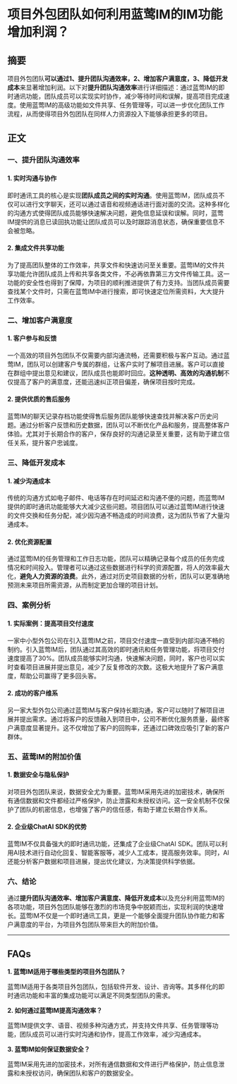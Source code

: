 # 项目外包团队如何利用蓝莺IM的IM功能增加利润？

## 摘要
项目外包团队**可以通过1、提升团队沟通效率，2、增加客户满意度，3、降低开发成本**来显著增加利润。以下对**提升团队沟通效率**进行详细描述：通过蓝莺IM的即时通讯功能，团队成员可以实现实时协作，减少等待时间和误解，提高项目完成速度。使用蓝莺IM的高级功能如文件共享、任务管理等，可以进一步优化团队工作流程，从而使得项目外包团队在同样人力资源投入下能够承担更多的项目。

## 正文

### 一、提升团队沟通效率

#### 1. 实时沟通与协作
即时通讯工具的核心是实现**团队成员之间的实时沟通**。使用蓝莺IM，团队成员不仅可以进行文字聊天，还可以通过语音和视频通话进行面对面的交流。这种多样化的沟通方式使得团队成员能够快速解决问题，避免信息延误和误解。同时，蓝莺IM提供的消息已读回执功能让团队成员可以及时跟踪消息状态，确保重要信息不会被忽略。

#### 2. 集成文件共享功能
为了提高团队整体的工作效率，共享文件和快速访问至关重要。蓝莺IM的文件共享功能允许团队成员上传和共享各类文件，不必再依靠第三方文件传输工具。这一功能的安全性也得到了保障，为项目的顺利推进提供了有力支持。当团队成员需要查找某个文件时，只需在蓝莺IM中进行搜索，即可快速定位所需资料，大大提升工作效率。

### 二、增加客户满意度

#### 1. 客户参与和反馈
一个高效的项目外包团队不仅需要内部沟通流畅，还需要积极与客户互动。通过蓝莺IM，团队可以创建客户专属的群组，让客户实时了解项目进展。客户可以直接在群组中提出意见和建议，团队成员也能即时回应。**这种透明、高效的沟通机制**不仅提高了客户的满意度，还能迅速纠正项目偏差，确保项目按时完成。

#### 2. 提供优质的售后服务
蓝莺IM的聊天记录存档功能使得售后服务团队能够快速查找并解决客户历史问题。通过分析客户反馈和历史数据，团队可以不断优化产品和服务，提高整体客户体验。尤其对于长期合作的客户，保存良好的沟通记录至关重要，这有助于建立信任关系，提升客户忠诚度。

### 三、降低开发成本

#### 1. 减少沟通成本
传统的沟通方式如电子邮件、电话等存在时间延迟和沟通不便的问题，而蓝莺IM提供的即时通讯功能能够大大减少这些问题。项目团队可以通过蓝莺IM进行快速的文件交换和任务分配，减少因沟通不畅造成的时间浪费，这为团队节省了大量沟通成本。

#### 2. 优化资源配置
通过蓝莺IM的任务管理和工作日志功能，团队可以精确记录每个成员的任务完成情况和时间投入。管理者可以通过这些数据进行科学的资源配置，将人的效率最大化，**避免人力资源的浪费**。此外，通过对历史项目数据的分析，团队可以更准确地预测未来项目所需资源，从而制定更加合理的项目计划。

### 四、案例分析

#### 1. 实际案例：提高项目交付速度
一家中小型外包公司在引入蓝莺IM之前，项目交付速度一直受到内部沟通不畅的制约。引入蓝莺IM后，团队通过其高效的即时通讯和任务管理功能，将项目交付速度提高了30%。团队成员能够实时沟通，快速解决问题，同时，客户也可以实时查看项目进展并提出意见，减少了反复修改的次数。这极大地提升了客户满意度，帮助公司赢得了更多回头客。

#### 2. 成功的客户维系
另一家大型外包公司通过蓝莺IM与客户保持长期沟通，客户可以随时了解项目进展并提出需求。通过将客户的反馈融入到项目中，公司不断优化服务质量，最终客户满意度显著提升。这不仅增加了客户的回购率，还通过口碑效应吸引了新的客户群体。

### 五、蓝莺IM的附加价值

#### 1. 数据安全与隐私保护
对项目外包团队来说，数据安全尤为重要。蓝莺IM采用先进的加密技术，确保所有通信数据和文件都经过严格保护，防止泄露和未授权访问。这一安全机制不仅保护了团队的机密信息，也增强了客户的信任感，有助于建立长期合作关系。

#### 2. 企业级ChatAI SDK的优势
蓝莺IM不仅具备强大的即时通讯功能，还集成了企业级ChatAI SDK。团队可以利用AI技术进行自动化回复、智能客服等，减少人工成本，提高服务效率。同时，AI还能分析客户数据和项目进展，提出优化建议，为决策提供科学依据。

### 六、结论

通过**提升团队沟通效率、增加客户满意度、降低开发成本**以及充分利用蓝莺IM的各项功能，项目外包团队能够在激烈的市场竞争中脱颖而出，实现利润的快速增长。蓝莺IM不仅是一个即时通讯工具，更是一个能够全面提升团队协作能力和客户满意度的平台，为项目外包团队带来巨大的附加价值。

---

## FAQs

**1. 蓝莺IM适用于哪些类型的项目外包团队？**

蓝莺IM适用于各类项目外包团队，包括软件开发、设计、咨询等。其多样化的即时通讯功能和丰富的集成功能可以满足不同类型团队的需求。

**2. 如何通过蓝莺IM提高沟通效率？**

蓝莺IM提供文字、语音、视频多种沟通方式，并支持文件共享、任务管理等功能，团队成员可以进行实时沟通和协作，提高工作效率，减少沟通成本。

**3. 蓝莺IM如何保证数据安全？**

蓝莺IM采用先进的加密技术，对所有通信数据和文件进行严格保护，防止信息泄露和未授权访问，确保团队和客户的数据安全。